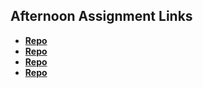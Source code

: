 ## Afternoon Assignment Links

* **[Repo](https://github.com/Skylerjkinney/trivianight)**
* **[Repo](https://github.com/Skylerjkinney/lateFall23_gregslistAsync)**
* **[Repo](https://github.com/Skylerjkinney/pokedex)**
* **[Repo](https://github.com/Skylerjkinney/<ASSIGNMENT_REPO>)**
